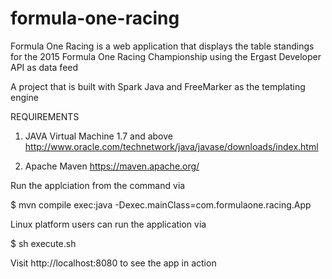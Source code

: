 # formula-one-racing
Formula One Racing is a web application that displays the table standings for the 2015 Formula One Racing Championship using the Ergast Developer API as data feed

A project that is built with Spark Java and FreeMarker as the templating engine

REQUIREMENTS

1. JAVA Virtual Machine 1.7 and above
http://www.oracle.com/technetwork/java/javase/downloads/index.html

2. Apache Maven
https://maven.apache.org/

Run the applciation from the command via

$ mvn compile exec:java -Dexec.mainClass=com.formulaone.racing.App

Linux platform users can run the application via

$ sh execute.sh


Visit http://localhost:8080 to see the app in action 

